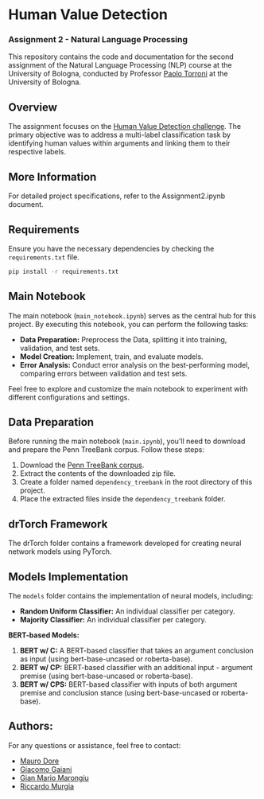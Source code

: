 # Human Value Detection

### Assignment 2 - Natural Language Processing

This repository contains the code and documentation for the second assignment of the Natural Language Processing (NLP) course at the University of Bologna, conducted by Professor [Paolo Torroni](https://www.unibo.it/sitoweb/p.torroni) at the University of Bologna.

## Overview
The assignment focuses on the [Human Value Detection challenge](https://aclanthology.org/2022.acl-long.306/). The primary objective was to address a multi-label classification task by identifying human values within arguments and linking them to their respective labels.


## More Information
For detailed project specifications, refer to the Assignment2.ipynb document.

## Requirements
Ensure you have the necessary dependencies by checking the `requirements.txt` file.

```bash
pip install -r requirements.txt
```
## Main Notebook
The main notebook (`main_notebook.ipynb`) serves as the central hub for this project. By executing this notebook, you can perform the following tasks:

- **Data Preparation:** Preprocess the Data, splitting it into training, validation, and test sets.
- **Model Creation:** Implement, train, and evaluate models.
- **Error Analysis:** Conduct error analysis on the best-performing model, comparing errors between validation and test sets.

Feel free to explore and customize the main notebook to experiment with different configurations and settings.

## Data Preparation

Before running the main notebook (`main.ipynb`), you'll need to download and prepare the Penn TreeBank corpus. Follow these steps:

1. Download the [Penn TreeBank corpus](https://raw.githubusercontent.com/nltk/nltk_data/gh-pages/packages/corpora/dependency_treebank.zip).
2. Extract the contents of the downloaded zip file.
3. Create a folder named `dependency_treebank` in the root directory of this project.
4. Place the extracted files inside the `dependency_treebank` folder.


## drTorch Framework

The drTorch folder contains a framework developed  for creating neural network models using PyTorch.

## Models Implementation

The `models` folder contains the implementation of neural models, including:
* **Random Uniform Classifier:** An individual classifier per category.
* **Majority Classifier:** An individual classifier per category.

**BERT-based Models:**
1. **BERT w/ C:** A BERT-based classifier that takes an argument conclusion as input (using bert-base-uncased or roberta-base).
2. **BERT w/ CP:** BERT-based classifier with an additional input - argument premise (using bert-base-uncased or roberta-base).
3. **BERT w/ CPS:** BERT-based classifier with inputs of both argument premise and conclusion stance (using bert-base-uncased or roberta-base).


## Authors:
For any questions or assistance, feel free to contact:
- [Mauro Dore](mauro.dore@studio.unibo.it)
- [Giacomo Gaiani](giacomo.gaiani@studio.unibo.it)
- [Gian Mario Marongiu](gianmario.marongiu@studio.unibo.it)
- [Riccardo Murgia ](riccardo.murgia2@studio.unibo.it)


